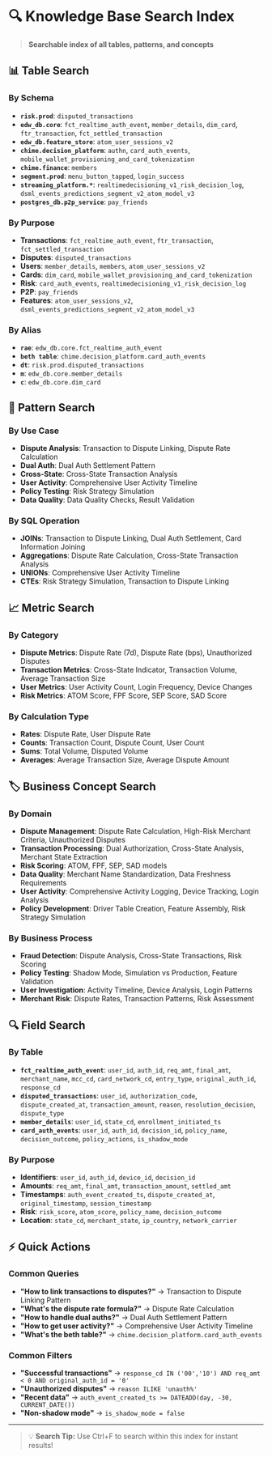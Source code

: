 # 🔍 Knowledge Base Search Index

> **Searchable index of all tables, patterns, and concepts**

## 📊 **Table Search**

### By Schema
- **`risk.prod`**: `disputed_transactions`
- **`edw_db.core`**: `fct_realtime_auth_event`, `member_details`, `dim_card`, `ftr_transaction`, `fct_settled_transaction`
- **`edw_db.feature_store`**: `atom_user_sessions_v2`
- **`chime.decision_platform`**: `authn`, `card_auth_events`, `mobile_wallet_provisioning_and_card_tokenization`
- **`chime.finance`**: `members`
- **`segment.prod`**: `menu_button_tapped`, `login_success`
- **`streaming_platform.*`**: `realtimedecisioning_v1_risk_decision_log`, `dsml_events_predictions_segment_v2_atom_model_v3`
- **`postgres_db.p2p_service`**: `pay_friends`

### By Purpose
- **Transactions**: `fct_realtime_auth_event`, `ftr_transaction`, `fct_settled_transaction`
- **Disputes**: `disputed_transactions`
- **Users**: `member_details`, `members`, `atom_user_sessions_v2`
- **Cards**: `dim_card`, `mobile_wallet_provisioning_and_card_tokenization`
- **Risk**: `card_auth_events`, `realtimedecisioning_v1_risk_decision_log`
- **P2P**: `pay_friends`
- **Features**: `atom_user_sessions_v2`, `dsml_events_predictions_segment_v2_atom_model_v3`

### By Alias
- **`rae`**: `edw_db.core.fct_realtime_auth_event`
- **`beth table`**: `chime.decision_platform.card_auth_events`
- **`dt`**: `risk.prod.disputed_transactions`
- **`m`**: `edw_db.core.member_details`
- **`c`**: `edw_db.core.dim_card`

## 🔗 **Pattern Search**

### By Use Case
- **Dispute Analysis**: Transaction to Dispute Linking, Dispute Rate Calculation
- **Dual Auth**: Dual Auth Settlement Pattern
- **Cross-State**: Cross-State Transaction Analysis
- **User Activity**: Comprehensive User Activity Timeline
- **Policy Testing**: Risk Strategy Simulation
- **Data Quality**: Data Quality Checks, Result Validation

### By SQL Operation
- **JOINs**: Transaction to Dispute Linking, Dual Auth Settlement, Card Information Joining
- **Aggregations**: Dispute Rate Calculation, Cross-State Transaction Analysis
- **UNIONs**: Comprehensive User Activity Timeline
- **CTEs**: Risk Strategy Simulation, Transaction to Dispute Linking

## 📈 **Metric Search**

### By Category
- **Dispute Metrics**: Dispute Rate (7d), Dispute Rate (bps), Unauthorized Disputes
- **Transaction Metrics**: Cross-State Indicator, Transaction Volume, Average Transaction Size
- **User Metrics**: User Activity Count, Login Frequency, Device Changes
- **Risk Metrics**: ATOM Score, FPF Score, SEP Score, SAD Score

### By Calculation Type
- **Rates**: Dispute Rate, User Dispute Rate
- **Counts**: Transaction Count, Dispute Count, User Count
- **Sums**: Total Volume, Disputed Volume
- **Averages**: Average Transaction Size, Average Dispute Amount

## 🏷️ **Business Concept Search**

### By Domain
- **Dispute Management**: Dispute Rate Calculation, High-Risk Merchant Criteria, Unauthorized Disputes
- **Transaction Processing**: Dual Authorization, Cross-State Analysis, Merchant State Extraction
- **Risk Scoring**: ATOM, FPF, SEP, SAD models
- **Data Quality**: Merchant Name Standardization, Data Freshness Requirements
- **User Activity**: Comprehensive Activity Logging, Device Tracking, Login Analysis
- **Policy Development**: Driver Table Creation, Feature Assembly, Risk Strategy Simulation

### By Business Process
- **Fraud Detection**: Dispute Analysis, Cross-State Transactions, Risk Scoring
- **Policy Testing**: Shadow Mode, Simulation vs Production, Feature Validation
- **User Investigation**: Activity Timeline, Device Analysis, Login Patterns
- **Merchant Risk**: Dispute Rates, Transaction Patterns, Risk Assessment

## 🔍 **Field Search**

### By Table
- **`fct_realtime_auth_event`**: `user_id`, `auth_id`, `req_amt`, `final_amt`, `merchant_name`, `mcc_cd`, `card_network_cd`, `entry_type`, `original_auth_id`, `response_cd`
- **`disputed_transactions`**: `user_id`, `authorization_code`, `dispute_created_at`, `transaction_amount`, `reason`, `resolution_decision`, `dispute_type`
- **`member_details`**: `user_id`, `state_cd`, `enrollment_initiated_ts`
- **`card_auth_events`**: `user_id`, `auth_id`, `decision_id`, `policy_name`, `decision_outcome`, `policy_actions`, `is_shadow_mode`

### By Purpose
- **Identifiers**: `user_id`, `auth_id`, `device_id`, `decision_id`
- **Amounts**: `req_amt`, `final_amt`, `transaction_amount`, `settled_amt`
- **Timestamps**: `auth_event_created_ts`, `dispute_created_at`, `original_timestamp`, `session_timestamp`
- **Risk**: `risk_score`, `atom_score`, `policy_name`, `decision_outcome`
- **Location**: `state_cd`, `merchant_state`, `ip_country`, `network_carrier`

## ⚡ **Quick Actions**

### Common Queries
- **"How to link transactions to disputes?"** → Transaction to Dispute Linking Pattern
- **"What's the dispute rate formula?"** → Dispute Rate Calculation
- **"How to handle dual auths?"** → Dual Auth Settlement Pattern
- **"How to get user activity?"** → Comprehensive User Activity Timeline
- **"What's the beth table?"** → `chime.decision_platform.card_auth_events`

### Common Filters
- **"Successful transactions"** → `response_cd IN ('00','10') AND req_amt < 0 AND original_auth_id = '0'`
- **"Unauthorized disputes"** → `reason ILIKE 'unauth%'`
- **"Recent data"** → `auth_event_created_ts >= DATEADD(day, -30, CURRENT_DATE())`
- **"Non-shadow mode"** → `is_shadow_mode = false`

---

> 💡 **Search Tip:** Use Ctrl+F to search within this index for instant results!
